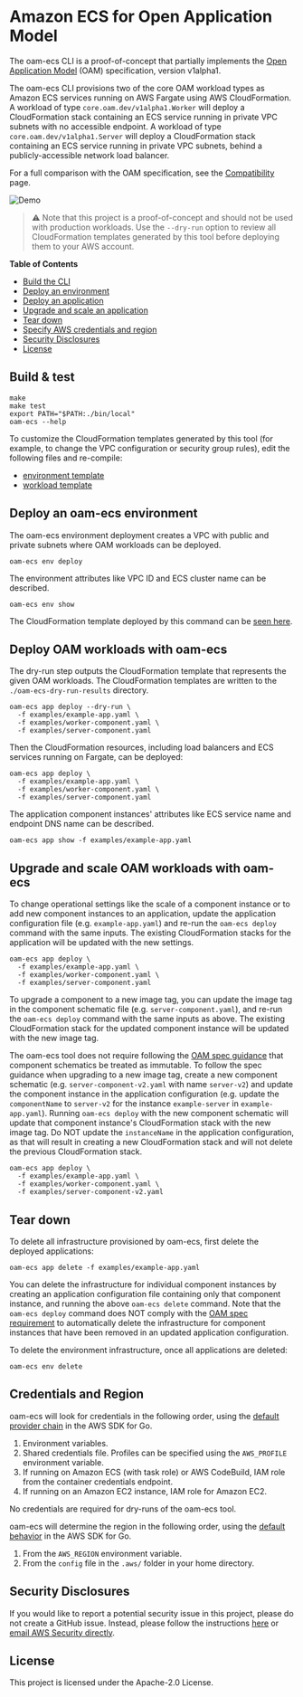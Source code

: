 # Amazon ECS for Open Application Model

The oam-ecs CLI is a proof-of-concept that partially implements the [Open Application Model](https://oam.dev/) (OAM) specification, version v1alpha1.

The oam-ecs CLI provisions two of the core OAM workload types as Amazon ECS services running on AWS Fargate using AWS CloudFormation.  A workload of type `core.oam.dev/v1alpha1.Worker` will deploy a CloudFormation stack containing an ECS service running in private VPC subnets with no accessible endpoint.  A workload of type `core.oam.dev/v1alpha1.Server` will deploy a CloudFormation stack containing an ECS service running in private VPC subnets, behind a publicly-accessible network load balancer.

For a full comparison with the OAM specification, see the [Compatibility](COMPATIBILITY.md) page.

![Demo](demo.gif)

>⚠️ Note that this project is a proof-of-concept and should not be used with production workloads. Use the `--dry-run` option to review all CloudFormation templates generated by this tool before deploying them to your AWS account.

**Table of Contents**

<!-- toc -->

- [Build the CLI](#build--test)
- [Deploy an environment](#deploy-an-oam-ecs-environment)
- [Deploy an application](#deploy-oam-workloads-with-oam-ecs)
- [Upgrade and scale an application](#upgrade-and-scale-oam-workloads-with-oam-ecs)
- [Tear down](#tear-down)
- [Specify AWS credentials and region](#credentials-and-region)
- [Security Disclosures](#security-disclosures)
- [License](#license)

<!-- tocstop -->

## Build & test

```
make
make test
export PATH="$PATH:./bin/local"
oam-ecs --help
```

To customize the CloudFormation templates generated by this tool (for example, to change the VPC configuration or security group rules), edit the following files and re-compile:
* [environment template](templates/environment/cf.yml)
* [workload template](templates/core.oam.dev/cf.yml)

## Deploy an oam-ecs environment

The oam-ecs environment deployment creates a VPC with public and private subnets where OAM workloads can be deployed.

```
oam-ecs env deploy
```

The environment attributes like VPC ID and ECS cluster name can be described.

```
oam-ecs env show
```

The CloudFormation template deployed by this command can be [seen here](templates/environment/cf.yml).

## Deploy OAM workloads with oam-ecs

The dry-run step outputs the CloudFormation template that represents the given OAM workloads.  The CloudFormation templates are written to the `./oam-ecs-dry-run-results` directory.

```
oam-ecs app deploy --dry-run \
  -f examples/example-app.yaml \
  -f examples/worker-component.yaml \
  -f examples/server-component.yaml
```

Then the CloudFormation resources, including load balancers and ECS services running on Fargate, can be deployed:

```
oam-ecs app deploy \
  -f examples/example-app.yaml \
  -f examples/worker-component.yaml \
  -f examples/server-component.yaml
```

The application component instances' attributes like ECS service name and endpoint DNS name can be described.

```
oam-ecs app show -f examples/example-app.yaml
```

## Upgrade and scale OAM workloads with oam-ecs

To change operational settings like the scale of a component instance or to add new component instances to an application, update the application configuration file (e.g. `example-app.yaml`) and re-run the `oam-ecs deploy` command with the same inputs.  The existing CloudFormation stacks for the application will be updated with the new settings.

```
oam-ecs app deploy \
  -f examples/example-app.yaml \
  -f examples/worker-component.yaml \
  -f examples/server-component.yaml
```

To upgrade a component to a new image tag, you can update the image tag in the component schematic file (e.g. `server-component.yaml`), and re-run the `oam-ecs deploy` command with the same inputs as above.  The existing CloudFormation stack for the updated component instance will be updated with the new image tag.

The oam-ecs tool does not require following the [OAM spec guidance](https://github.com/oam-dev/spec/blob/4af9e65769759c408193445baf99eadd93f3426a/6.application_configuration.md#releases) that component schematics be treated as immutable.  To follow the spec guidance when upgrading to a new image tag, create a new component schematic (e.g. `server-component-v2.yaml` with name `server-v2`) and update the component instance in the application configuration (e.g. update the `componentName` to `server-v2` for the instance `example-server` in `example-app.yaml`).  Running `oam-ecs deploy` with the new component schematic will update that component instance's CloudFormation stack with the new image tag.  Do NOT update the `instanceName` in the application configuration, as that will result in creating a new CloudFormation stack and will not delete the previous CloudFormation stack.

```
oam-ecs app deploy \
  -f examples/example-app.yaml \
  -f examples/worker-component.yaml \
  -f examples/server-component-v2.yaml
```

## Tear down

To delete all infrastructure provisioned by oam-ecs, first delete the deployed applications:

```
oam-ecs app delete -f examples/example-app.yaml
```

You can delete the infrastructure for individual component instances by creating an application configuration file containing only that component instance, and running the above `oam-ecs delete` command.  Note that the `oam-ecs deploy` command does NOT comply with the [OAM spec requirement](https://github.com/oam-dev/spec/blob/4af9e65769759c408193445baf99eadd93f3426a/6.application_configuration.md#releases) to automatically delete the infrastructure for component instances that have been removed in an updated application configuration.

To delete the environment infrastructure, once all applications are deleted:

```
oam-ecs env delete
```

## Credentials and Region

oam-ecs will look for credentials in the following order, using the [default provider chain](https://docs.aws.amazon.com/sdk-for-go/v1/developer-guide/configuring-sdk.html#specifying-credentials) in the AWS SDK for Go.

1. Environment variables.
1. Shared credentials file. Profiles can be specified using the `AWS_PROFILE` environment variable.
1. If running on Amazon ECS (with task role) or AWS CodeBuild, IAM role from the container credentials endpoint.
1. If running on an Amazon EC2 instance, IAM role for Amazon EC2.

No credentials are required for dry-runs of the oam-ecs tool.

oam-ecs will determine the region in the following order, using the [default behavior](https://docs.aws.amazon.com/sdk-for-go/v1/developer-guide/configuring-sdk.html#specifying-the-region) in the AWS SDK for Go.

1. From the `AWS_REGION` environment variable.
1. From the `config` file in the `.aws/` folder in your home directory.

## Security Disclosures

If you would like to report a potential security issue in this project, please do not create a GitHub issue.  Instead, please follow the instructions [here](https://aws.amazon.com/security/vulnerability-reporting/) or [email AWS Security directly](mailto:aws-security@amazon.com).

## License

This project is licensed under the Apache-2.0 License.
